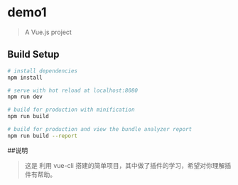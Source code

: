 # demo1

> A Vue.js project

## Build Setup

``` bash
# install dependencies
npm install

# serve with hot reload at localhost:8080
npm run dev

# build for production with minification
npm run build

# build for production and view the bundle analyzer report
npm run build --report
```
##说明
> 这是 利用 vue-cli 搭建的简单项目，其中做了插件的学习，希望对你理解插件有帮助。


